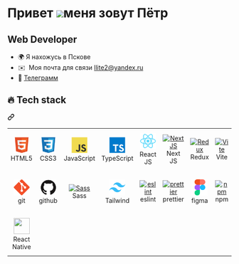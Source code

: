 Привет ![](https://user-images.githubusercontent.com/18350557/176309783-0785949b-9127-417c-8b55-ab5a4333674e.gif)меня зовут Пётр
============================================================================================================================

Web Developer
-------------

* 🌍 Я нахожусь в  Пскове
* ✉️  Моя почта для связи [llite2@yandex.ru](mailto:llite2@yandex.ru)
* 📱 <a href="https://t.me/llite22">Телеграмм</a>

<div class="markdown-heading" dir="auto"><h2 align="left" id="user-content-debabin-stack" class="heading-element" dir="auto">🔥 Tech stack</h2><a id="user-content--tech-stack" class="anchor" aria-label="Permalink: 🔥 Tech stack" href="#-tech-stack"><svg class="octicon octicon-link" viewBox="0 0 16 16" version="1.1" width="16" height="16" aria-hidden="true"><path d="m7.775 3.275 1.25-1.25a3.5 3.5 0 1 1 4.95 4.95l-2.5 2.5a3.5 3.5 0 0 1-4.95 0 .751.751 0 0 1 .018-1.042.751.751 0 0 1 1.042-.018 1.998 1.998 0 0 0 2.83 0l2.5-2.5a2.002 2.002 0 0 0-2.83-2.83l-1.25 1.25a.751.751 0 0 1-1.042-.018.751.751 0 0 1-.018-1.042Zm-4.69 9.64a1.998 1.998 0 0 0 2.83 0l1.25-1.25a.751.751 0 0 1 1.042.018.751.751 0 0 1 .018 1.042l-1.25 1.25a3.5 3.5 0 1 1-4.95-4.95l2.5-2.5a3.5 3.5 0 0 1 4.95 0 .751.751 0 0 1-.018 1.042.751.751 0 0 1-1.042.018 1.998 1.998 0 0 0-2.83 0l-2.5 2.5a1.998 1.998 0 0 0 0 2.83Z"></path></svg></a></div>

<table width=100%>
  <tbody>
    <tr>
          <td align="center" width="110" height="90">
      <a href="#debabin-stack">
        <img src="https://github.com/devicons/devicon/raw/master/icons/html5/html5-original.svg" width="36" height="36" alt="Html5" style="max-width: 100%;">
      </a>
      <br>HTML5
    </td>  
          <td align="center" width="110" height="90"> 
      <a href="#debabin-stack">
        <img src="https://github.com/devicons/devicon/raw/master/icons/css3/css3-original.svg" width="36" height="36" alt="css3" style="max-width: 100%;">
      </a>
      <br>CSS3
    </td>
    <td align="center" width="110" height="90">
      <a href="#debabin-stack">
        <img src="https://raw.githubusercontent.com/devicons/devicon/1119b9f84c0290e0f0b38982099a2bd027a48bf1/icons/javascript/javascript-original.svg" width="36" height="36" alt="javascript" style="max-width: 100%;">
      </a>
      <br>JavaScript
    </td>
    <td align="center" width="110" height="90">
      <a href="#debabin-stack">
        <img src="https://raw.githubusercontent.com/devicons/devicon/1119b9f84c0290e0f0b38982099a2bd027a48bf1/icons/typescript/typescript-original.svg" width="36" height="36" alt="typescript" style="max-width: 100%;">
      </a>
      <br>TypeScript
    </td>
        <td align="center" width="110" height="90">
      <a href="#debabin-stack">
        <img src="https://github.com/devicons/devicon/raw/master/icons/react/react-original.svg" width="36" height="36" alt="React" style="max-width: 100%;">
      </a>
      <br>React JS
    </td>
    <td align="center" width="110" height="90">
      <a href="#debabin-stack">
        <img src="https://raw.githubusercontent.com/samfromaway/samfromaway/master/.github/images/nextjs.png" width="36" height="36" alt="Next JS" style="max-width: 100%;">
      </a>
      <br>Next JS
    </td>
            <td align="center" width="110" height="90">
      <a href="#debabin-stack">
        <img src="https://camo.githubusercontent.com/e67e6d25e9a59468bd73f49610b82807302b289f1283f7b7995edfd821f5110d/68747470733a2f2f63646e2e776f726c64766563746f726c6f676f2e636f6d2f6c6f676f732f72656475782e737667" width="36" height="36" alt="Redux" data-canonical-src="https://cdn.worldvectorlogo.com/logos/redux.svg" style="max-width: 100%;">
      </a>
      <br>Redux
    </td>
    <td align="center" width="110" height="90"> 
      <a href="#debabin-stack">
        <img src="https://camo.githubusercontent.com/2e1efd50b61f26c56e82929d735dce115937350e280abac98641c79d765da27c/68747470733a2f2f766974656a732e6465762f6c6f676f2e737667" width="36" height="36" alt="Vite" data-canonical-src="https://vitejs.dev/logo.svg" style="max-width: 100%;">
      </a>
      <br>Vite
    </td>
  </tr>
    <tr>
          <td align="center" width="110" height="90">
      <a href="#debabin-stack">
        <img src="https://raw.githubusercontent.com/devicons/devicon/1119b9f84c0290e0f0b38982099a2bd027a48bf1/icons/git/git-original.svg" width="36" height="36" alt="git" style="max-width: 100%;">
      </a>
      <br>git
    </td>
          <td align="center" width="110" height="90"> 
      <a href="#debabin-stack">
        <img src="https://github.com/devicons/devicon/raw/master/icons/github/github-original.svg" width="36" height="36" alt="github" style="max-width: 100%;">
      </a>
      <br>github
    </td>
          <td align="center" width="110" height="90">
      <a href="#debabin-stack">
        <img src="https://camo.githubusercontent.com/3b322c4f87d096c868764a36aea13fd3c6bce8120250b2fa1331587b6289bca1/68747470733a2f2f6272616e646570732e636f6d2f69636f6e2d646f776e6c6f61642f532f536173732d69636f6e2d766563746f722d30342e737667" width="36" height="36" alt="Sass" data-canonical-src="https://brandeps.com/icon-download/S/Sass-icon-vector-04.svg" style="max-width: 100%;">
      </a>
      <br>Sass
    </td>
    <td align="center" width="110" height="90">
      <a href="#debabin-stack">
        <img src="https://github.com/devicons/devicon/raw/master/icons/tailwindcss/tailwindcss-original.svg" width="36" height="36" alt="Tailwind" style="max-width: 100%;">
      </a>
      <br>Tailwind
    </td>
          <td align="center" width="110" height="90">
      <a href="#debabin-stack">
        <img src="https://camo.githubusercontent.com/fd4a42ce74013aa14961f63b6f14717277806286c899e1a6a7565b6b2befed6b/68747470733a2f2f6272616e646570732e636f6d2f69636f6e2d646f776e6c6f61642f452f45736c696e742d69636f6e2d766563746f722d30322e737667" width="36" height="36" alt="eslint" data-canonical-src="https://brandeps.com/icon-download/E/Eslint-icon-vector-02.svg" style="max-width: 100%;">
      </a>
      <br>eslint
    </td>
    <td align="center" width="110" height="90">
      <a href="#debabin-stack">
        <img src="https://camo.githubusercontent.com/dad4532cf65827e9b3ce320a9249dda7c8ce505cba4dd514455eb6ca133e5a94/68747470733a2f2f6272616e646570732e636f6d2f69636f6e2d646f776e6c6f61642f502f50726574746965722d69636f6e2d766563746f722d30322e737667" width="36" height="36" alt="prettier" data-canonical-src="https://brandeps.com/icon-download/P/Prettier-icon-vector-02.svg" style="max-width: 100%;">
      </a>
      <br>prettier
    </td>
      <td align="center" width="110" height="90">
      <a href="#debabin-stack">
        <img src="https://raw.githubusercontent.com/devicons/devicon/1119b9f84c0290e0f0b38982099a2bd027a48bf1/icons/figma/figma-original.svg" width="36" height="36" alt="figma" style="max-width: 100%;">
      </a>
      <br>figma
    </td>
    <td align="center" width="110" height="90"> 
      <a href="#debabin-stack">
        <img src="https://camo.githubusercontent.com/227bc6ef2620fef101417fa1c6664f509043622b5540651c90cabc164d408701/68747470733a2f2f6272616e646570732e636f6d2f69636f6e2d646f776e6c6f61642f4e2f4e706d2d69636f6e2d766563746f722d30352e737667" width="36" height="36" alt="npm" data-canonical-src="https://brandeps.com/icon-download/N/Npm-icon-vector-05.svg" style="max-width: 100%;">
      </a>
      <br>npm
    </td>
  </tr>
    <tr>
          <td align="center" width="110" height="90">
      <a href="#debabin-stack">
        <img src="https://camo.githubusercontent.com/212ba676406aa8f4ae82be6336716539a3a032d5ee9e11a94925a8291cdfee87/68747470733a2f2f6272616e646c6f676f732e6e65742f77702d636f6e74656e742f75706c6f6164732f323032302f30392f72656163742d6c6f676f2e706e67" width="36" height="36">
      </a>
      <br>React Native
    </td>
    </tr>
      </tbody>
</table>
